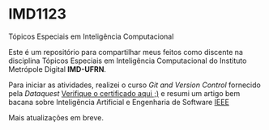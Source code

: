 # IMD1123
Tópicos Especiais em Inteligência Computacional

Este é um repositório para compartilhar meus feitos como discente na disciplina Tópicos Especiais em Inteligência Computacional do Instituto Metrópole Digital **IMD-UFRN**.

Para iniciar as atividades, realizei o curso *Git and Version Control* fornecido pela *Dataquest* [Verifique o certificado aqui ;)](https://app.dataquest.io/verify_cert/5T6OZDR7YHAQALW0I7V7/) e resumi um artigo bem bacana sobre Inteligência Artificial e Engenharia de Software [IEEE](https://ieeexplore.ieee.org/document/9734243)

Mais atualizações em breve.
